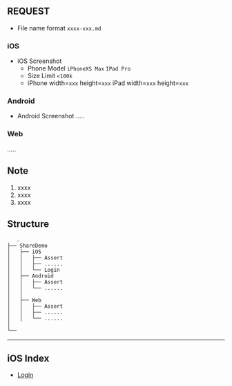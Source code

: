 ## REQUEST
* File name format `xxxx-xxx.md`
### iOS
* iOS Screenshot
   * Phone Model `iPhoneXS Max` `IPad Pro`
   * Size Limit `<100k`
   * iPhone width=`xxx` height=`xxx`
     iPad width=`xxx` height=`xxx`
     
### Android
* Android Screenshot
  .....
  
### Web
  .....

## Note
1. xxxx
2. xxxx
3. xxxx

## Structure
```
   .
├── ShareDemo
│   ├── iOS
│   │   ├── Assert
│   │   ├── ......
│   │   └── Login
│   ├── Android
│   │   ├── Assert
│   │   └── ......
│   │       
│   ├── Web
│   │   ├── Assert
│   │   ├── ......
│   │   └── ......
│       
└──
```

****
## iOS Index
* [Login](./iOS/Login/Login.md)

